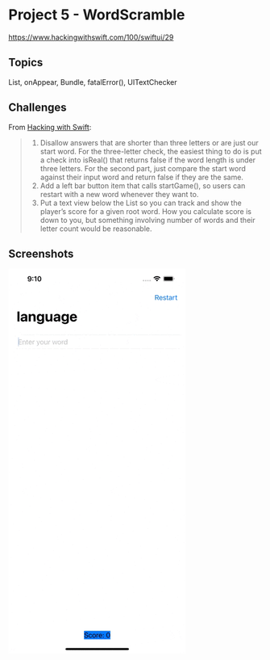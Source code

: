 # Project 5 - WordScramble

https://www.hackingwithswift.com/100/swiftui/29

## Topics

List, onAppear, Bundle, fatalError(), UITextChecker

## Challenges

From [Hacking with Swift](https://www.hackingwithswift.com/books/ios-swiftui/word-scramble-wrap-up):
>1. Disallow answers that are shorter than three letters or are just our start word. For the three-letter check, the easiest thing to do is put a check into isReal() that returns false if the word length is under three letters. For the second part, just compare the start word against their input word and return false if they are the same.
>2. Add a left bar button item that calls startGame(), so users can restart with a new word whenever they want to.
>3. Put a text view below the List so you can track and show the player’s score for a given root word. How you calculate score is down to you, but something involving number of words and their letter count would be reasonable.

## Screenshots

![Screenshot](Screenshot/project5.gif)
